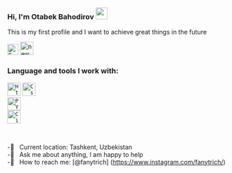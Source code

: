 ### Hi, I'm Otabek Bahodirov <img src="https://media.giphy.com/media/hvRJCLFzcasrR4ia7z/giphy.gif" width="27px">

This is my first profile and I want to achieve great things in the future

<a href="https://www.facebook.com/otabek.bahodirov.94/">
  <img src="https://www.freeiconspng.com/uploads/facebook-logo-3.png" width="25px"            alt="Facebook Logo HD PNG Pic" /></a>
</a>
<a href="https://www.instagram.com/fanytrich/">
  <img src="https://www.freeiconspng.com/uploads/new-instagram-icon-2.jpg" width="30px" "height="100px" alt="new instagram icon" /></a>
</a>

<br /> 
                                                                                                                                                  
### Language and tools I work with:                                                                                                              

<code><img src="https://radioprog.ru/uploads/media/articles/0001/01/2cc857f7f034ad92dae834fba16b89999b455fb0.png" width="30px" alt="Html5 Icon Hd" /></code>
<code><img src="https://p7.hiclipart.com/preview/1008/538/490/web-development-html-cascading-style-sheets-css3-world-wide-web.jpg" width="30px" alt="Css img Hd" /></code>              
<code><img src="https://tse1.mm.bing.net/th?id=OIP.fOhke-a_rxa8SsNcvt8yvwHaIR&pid=Api" width="30px" alt="PYTHON img Hd" /></code>                     
<code><img src="https://avatars.mds.yandex.net/i?id=92e1ef219fc2b426a2e1fe67554c635c-5351557-images-thumbs&n=13" width="30px" alt="C img Hd" /></code>                                                                                                                        

                                                                                                                                            
                                                                                                                                            
<br /> 

-📍 &nbsp;  Current location: Tashkent, Uzbekistan <br />
-📩 &nbsp; Ask me about anything, I am happy to help<br />
-📩 &nbsp; How to reach me: [@fanytrich] (https://www.instagram.com/fanytrich/)                                                                                                                                           
